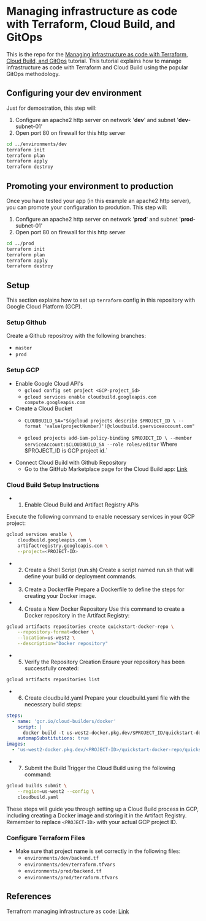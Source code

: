 # Managing infrastructure as code with Terraform, Cloud Build, and GitOps

This is the repo for the [Managing infrastructure as code with Terraform, Cloud Build, and GitOps](https://cloud.google.com/solutions/managing-infrastructure-as-code) tutorial. This tutorial explains how to manage infrastructure as code with Terraform and Cloud Build using the popular GitOps methodology. 

## Configuring your **dev** environment

Just for demostration, this step will:
 1. Configure an apache2 http server on network '**dev**' and subnet '**dev**-subnet-01'
 2. Open port 80 on firewall for this http server 

```bash
cd ../environments/dev
terraform init
terraform plan
terraform apply
terraform destroy
```

## Promoting your environment to **production**

Once you have tested your app (in this example an apache2 http server), you can promote your configuration to prodution. This step will:
 1. Configure an apache2 http server on network '**prod**' and subnet '**prod**-subnet-01'
 2. Open port 80 on firewall for this http server 

```bash
cd ../prod
terraform init
terraform plan
terraform apply
terraform destroy
```

## Setup
This section explains how to set up `terraform` config in this repository with Google Cloud Platform (GCP).
### Setup Github
Create a Github repositroy with the following branches:
- `master`
- `prod`

### Setup GCP
- Enable Google Cloud API's
    - `gcloud config set project <GCP-project_id>`
    - `gcloud services enable cloudbuild.googleapis.com compute.googleapis.com`
- Create a Cloud Bucket
    - `CLOUDBUILD_SA="$(gcloud projects describe $PROJECT_ID \
    --format 'value(projectNumber)')@cloudbuild.gserviceaccount.com"`

    - `gcloud projects add-iam-policy-binding $PROJECT_ID \
    --member serviceAccount:$CLOUDBUILD_SA --role roles/editor`
    Where $PROJECT_ID is GCP project id.`
- Connect Cloud Build with Github Repository
    - Go to the GitHub Marketplace page for the Cloud Build app: [Link](https://github.com/marketplace/google-cloud-build)

### Cloud Build Setup Instructions
- 1. Enable Cloud Build and Artifact Registry APIs

Execute the following command to enable necessary services in your GCP project:

```bash
gcloud services enable \
    cloudbuild.googleapis.com \
    artifactregistry.googleapis.com \
    --project=<PROJECT-ID>
```

- 2. Create a Shell Script (run.sh)
Create a script named run.sh that will define your build or deployment commands.

- 3. Create a Dockerfile
Prepare a Dockerfile to define the steps for creating your Docker image.

- 4. Create a New Docker Repository
Use this command to create a Docker repository in the Artifact Registry:
```bash
gcloud artifacts repositories create quickstart-docker-repo \
    --repository-format=docker \
    --location=us-west2 \
    --description="Docker repository"
```

- 5. Verify the Repository Creation
Ensure your repository has been successfully created:

```bash
gcloud artifacts repositories list
```

- 6. Create cloudbuild.yaml
Prepare your cloudbuild.yaml file with the necessary build steps:
```yaml
steps:
  - name: 'gcr.io/cloud-builders/docker'
    script: |
      docker build -t us-west2-docker.pkg.dev/$PROJECT_ID/quickstart-docker-repo/quickstart-image:tag1 .
    automapSubstitutions: true
images:
  - 'us-west2-docker.pkg.dev/<PROJECT-ID>/quickstart-docker-repo/quickstart-image:tag1'
```

- 7. Submit the Build
Trigger the Cloud Build using the following command:
```bash
gcloud builds submit \
    --region=us-west2 --config \
    cloudbuild.yaml
```
These steps will guide you through setting up a Cloud Build process in GCP, including creating a Docker image and storing it in the Artifact Registry. Remember to replace `<PROJECT-ID>` with your actual GCP project ID.

### Configure Terraform Files
- Make sure that project name is set correctly in the following files:
    -   `environments/dev/backend.tf`
    -    `environments/dev/terraform.tfvars`
    -    `environments/prod/backend.tf`
    -    `environments/prod/terraform.tfvars`

## References
Terrafrom managing infrastructure as code: [Link](https://cloud.google.com/docs/terraform/resource-management/managing-infrastructure-as-code)
